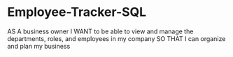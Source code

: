 # Employee-Tracker-SQL
AS A business owner I WANT to be able to view and manage the departments, roles, and employees in my company SO THAT I can organize and plan my business
